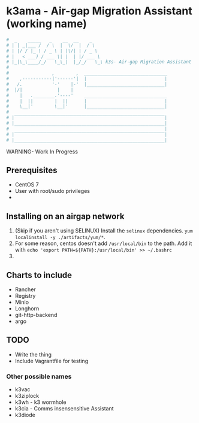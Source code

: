 # k3ama - Air-gap Migration Assistant (working name)
```bash
#  _    _____   _    __  __    _
# | | _|___ /  / \  |  \/  |  / \
# | |/ / |_ \ / _ \ | |\/| | / _ \
# |   < ___) / ___ \| |  | |/ ___ \
# |_|\_\____/_/   \_\_|  |_/_/   \_\ k3s- Air-gap Migration Assistant
#
#                ,        ,  _______________________________
#    ,-----------|'------'|  |                             |
#   /.           '-'    |-'  |_____________________________|
#  |/|             |    |
#    |   .________.'----'    _______________________________
#    |  ||        |  ||      |                             |
#    \__|'        \__|'      |_____________________________|
#
# |‾‾‾‾‾‾‾‾‾‾‾‾‾‾‾‾‾‾‾‾‾‾‾‾‾‾‾‾‾‾‾‾‾‾‾‾‾‾‾‾‾‾‾‾‾‾‾‾‾‾‾‾‾‾‾‾|
# |________________________________________________________|
#                                                          |
# |‾‾‾‾‾‾‾‾‾‾‾‾‾‾‾‾‾‾‾‾‾‾‾‾‾‾‾‾‾‾‾‾‾‾‾‾‾‾‾‾‾‾‾‾‾‾‾‾‾‾‾‾‾‾‾‾|
# |________________________________________________________|

```
WARNING- Work In Progress

## Prerequisites
* CentOS 7
* User with root/sudo privileges
* 

## Installing on an airgap network
1) (Skip if you aren't using SELINUX) Install the `selinux` dependencies. `yum localinstall -y ./artifacts/yum/*`.
2) For some reason, centos doesn't add `/usr/local/bin` to the path. Add it with `echo 'export PATH=${PATH}:/usr/local/bin' >> ~/.bashrc`
3) 



## Charts to include
* Rancher
* Registry
* Minio
* Longhorn
* git-http-backend
* argo

## TODO
* Write the thing
* Include Vagrantfile for testing

### Other possible names
* k3vac
* k3ziplock
* k3wh - k3 wormhole
* k3cia - Comms insensensitive Assistant
* k3diode

